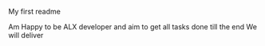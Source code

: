 My first readme

Am Happy to be ALX developer and aim to get all tasks done till the end
We will deliver
